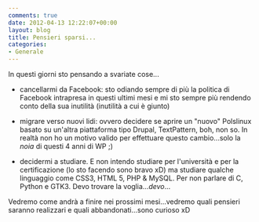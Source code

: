 ```yaml
---
comments: true
date: 2012-04-13 12:22:07+00:00
layout: blog
title: Pensieri sparsi...
categories:
- Generale
---
```


In questi giorni sto pensando a svariate cose...



	
  * cancellarmi da Facebook: sto odiando sempre di più la politica di Facebook intrapresa in questi ultimi mesi e mi sto sempre più rendendo conto della sua inutilità (inutilità a cui è giunto)

	
  * migrare verso nuovi lidi: ovvero decidere se aprire un "nuovo" Polslinux basato su un'altra piattaforma tipo Drupal, TextPattern, boh, non so. In realtà non ho un motivo valido per effettuare questo cambio...solo la _noia_ di questi 4 anni di WP ;)

	
  * decidermi a studiare. E non intendo studiare per l'università e per la certificazione (lo sto facendo sono bravo xD) ma studiare qualche linguaggio come CSS3, HTML 5, PHP & MySQL. Per non parlare di C, Python e GTK3. Devo trovare la voglia..._devo_...


Vedremo come andrà a finire nei prossimi mesi...vedremo quali pensieri saranno realizzari e quali abbandonati...sono curioso xD
